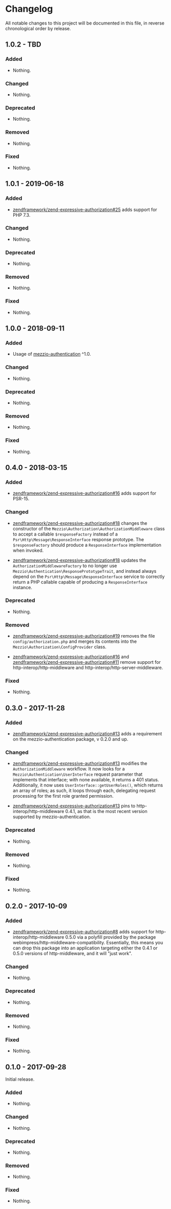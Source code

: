 # Changelog

All notable changes to this project will be documented in this file, in reverse chronological order by release.

## 1.0.2 - TBD

### Added

- Nothing.

### Changed

- Nothing.

### Deprecated

- Nothing.

### Removed

- Nothing.

### Fixed

- Nothing.

## 1.0.1 - 2019-06-18

### Added

- [zendframework/zend-expressive-authorization#25](https://github.com/zendframework/zend-expressive-authorization/pull/25) adds support for PHP 7.3.

### Changed

- Nothing.

### Deprecated

- Nothing.

### Removed

- Nothing.

### Fixed

- Nothing.

## 1.0.0 - 2018-09-11

### Added

- Usage of [mezzio-authentication](https://github.com/zendframework/zend-expressive-authentication)
  ^1.0.

### Changed

- Nothing.

### Deprecated

- Nothing.

### Removed

- Nothing.

### Fixed

- Nothing.

## 0.4.0 - 2018-03-15

### Added

- [zendframework/zend-expressive-authorization#16](https://github.com/zendframework/zend-expressive-authorization/pull/16) adds
  support for PSR-15.

### Changed

- [zendframework/zend-expressive-authorization#18](https://github.com/zendframework/zend-expressive-authorization/pull/18)
  changes the constructor of the `Mezzio\Authorization\AuthorizationMiddleware`
  class to accept a callable `$responseFactory` instead of a
  `Psr\Http\Message\ResponseInterface` response prototype. The
  `$responseFactory` should produce a `ResponseInterface` implementation when
  invoked.

- [zendframework/zend-expressive-authorization#18](https://github.com/zendframework/zend-expressive-authorization/pull/18)
  updates the `AuthorizationMiddlewareFactory` to no longer use
  `Mezzio\Authentication\ResponsePrototypeTrait`, and instead always
  depend on the `Psr\Http\Message\ResponseInterface` service to correctly return
  a PHP callable capable of producing a `ResponseInterface` instance.

### Deprecated

- Nothing.

### Removed

- [zendframework/zend-expressive-authorization#19](https://github.com/zendframework/zend-expressive-authorization/pull/19)
  removes the file `config/authorization.php` and merges its contents into the
  `Mezzio\Authorization\ConfigProvider` class.

- [zendframework/zend-expressive-authorization#16](https://github.com/zendframework/zend-expressive-authorization/pull/16) and
  [zendframework/zend-expressive-authorization#11](https://github.com/zendframework/zend-expressive-authorization/pull/11)
  remove support for http-interop/http-middleware and
  http-interop/http-server-middleware.

### Fixed

- Nothing.

## 0.3.0 - 2017-11-28

### Added

- [zendframework/zend-expressive-authorization#13](https://github.com/zendframework/zend-expressive-authorization/pull/13) adds
  a requirement on the mezzio-authentication package, v 0.2.0 and up.

### Changed

- [zendframework/zend-expressive-authorization#13](https://github.com/zendframework/zend-expressive-authorization/pull/13)
  modifies the `AuthorizationMiddleware` workflow. It now looks for a
  `Mezzio\Authentication\UserInterface` request parameter that
  implements that interface; with none available, it returns a 401 status.
  Additionally, it now uses `UserInterface::getUserRoles()`, which returns an
  array of roles; as such, it loops through each, delegating request processing
  for the first role granted permission.

- [zendframework/zend-expressive-authorization#13](https://github.com/zendframework/zend-expressive-authorization/pull/13)
  pins to http-interop/http-middleware 0.4.1, as that is the most recent version
  supported by mezzio-authentication.

### Deprecated

- Nothing.

### Removed

- Nothing.

### Fixed

- Nothing.

## 0.2.0 - 2017-10-09

### Added

- [zendframework/zend-expressive-authorization#8](https://github.com/zendframework/zend-expressive-authorization/pull/8) adds
  support for http-interop/http-middleware 0.5.0 via a polyfill provided by the
  package webimpress/http-middleware-compatibility. Essentially, this means you
  can drop this package into an application targeting either the 0.4.1 or 0.5.0
  versions of http-middleware, and it will "just work".

### Changed

- Nothing.

### Deprecated

- Nothing.

### Removed

- Nothing.

### Fixed

- Nothing.

## 0.1.0 - 2017-09-28

Initial release.

### Added

- Nothing.

### Changed

- Nothing.

### Deprecated

- Nothing.

### Removed

- Nothing.

### Fixed

- Nothing.
